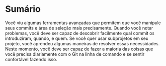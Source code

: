 # Sumário

Você viu algumas ferramentas avançadas que permitem que você manipule seus commits e área de seleção mais precisamente. Quando você notar problemas, você deve ser capaz de descobrir facilmente qual commit os introduziram, quando, e quem. Se você quer usar subprojetos em seu projeto, você aprendeu algumas maneiras de resolver essas necessidades. Neste momento, você deve ser capaz de fazer a maioria das coisas que você precisa diariamente com o Git na linha de comando e se sentir confortável fazendo isso.
